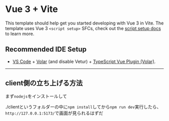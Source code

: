 # Vue 3 + Vite

This template should help get you started developing with Vue 3 in Vite. The template uses Vue 3 `<script setup>` SFCs, check out the [script setup docs](https://v3.vuejs.org/api/sfc-script-setup.html#sfc-script-setup) to learn more.

## Recommended IDE Setup

- [VS Code](https://code.visualstudio.com/) + [Volar](https://marketplace.visualstudio.com/items?itemName=Vue.volar) (and disable Vetur) + [TypeScript Vue Plugin (Volar)](https://marketplace.visualstudio.com/items?itemName=Vue.vscode-typescript-vue-plugin).

---





## client側の立ち上げる方法

まず`nodejs`をインストールして

./clientというフォルダーの中に`npm install`してから`npm run dev`実行したら、`http://127.0.0.1:5173/`で画面が見られるはずだ
